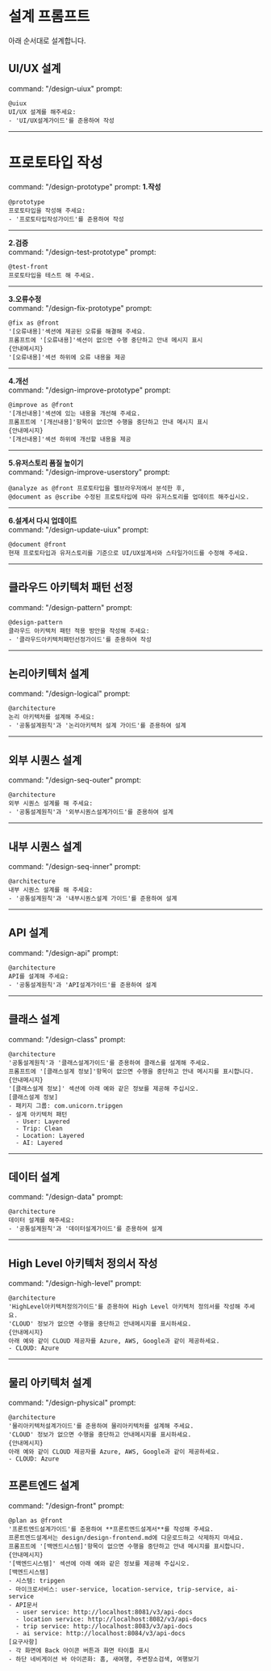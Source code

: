 # 설계 프롬프트
아래 순서대로 설계합니다.  

## UI/UX 설계
command: "/design-uiux"
prompt:
```
@uiux 
UI/UX 설계를 해주세요:
- 'UI/UX설계가이드'를 준용하여 작성
```

---

# 프로토타입 작성
command: "/design-prototype"
prompt:
**1.작성**   
```
@prototype 
프로토타입을 작성해 주세요:
- '프로토타입작성가이드'를 준용하여 작성
```

---

**2.검증**  
command: "/design-test-prototype"
prompt:
```
@test-front 
프로토타입을 테스트 해 주세요. 
```

---

**3.오류수정**   
command: "/design-fix-prototype"
prompt:
```
@fix as @front  
'[오류내용]'섹션에 제공된 오류를 해결해 주세요.      
프롬프트에 '[오류내용]'섹션이 없으면 수행 중단하고 안내 메시지 표시 
{안내메시지}
'[오류내용]'섹션 하위에 오류 내용을 제공
```

---

**4.개선**   
command: "/design-improve-prototype"
prompt: 
```
@improve as @front  
'[개선내용]'섹션에 있는 내용을 개선해 주세요.     
프롬프트에 '[개선내용]'항목이 없으면 수행을 중단하고 안내 메시지 표시
{안내메시지}
'[개선내용]'섹션 하위에 개선할 내용을 제공 
```

---

**5.유저스토리 품질 높이기**   
command: "/design-improve-userstory"
prompt:
```
@analyze as @front 프로토타입을 웹브라우저에서 분석한 후,  
@document as @scribe 수정된 프로토타입에 따라 유저스토리를 업데이트 해주십시오.  
```

---

**6.설계서 다시 업데이트**  
command: "/design-update-uiux"
prompt: 
```
@document @front 
현재 프로토타입과 유저스토리를 기준으로 UI/UX설계서와 스타일가이드를 수정해 주세요. 
```

---

## 클라우드 아키텍처 패턴 선정 
command: "/design-pattern"
prompt: 
```
@design-pattern 
클라우드 아키텍처 패턴 적용 방안을 작성해 주세요:
- '클라우드아키텍처패턴선정가이드'를 준용하여 작성 
```

---

## 논리아키텍처 설계
command: "/design-logical"
prompt: 
```
@architecture 
논리 아키텍처를 설계해 주세요:
- '공통설계원칙'과 '논리아키텍처 설계 가이드'를 준용하여 설계 

```

---

## 외부 시퀀스 설계
command: "/design-seq-outer"
prompt: 
```
@architecture 
외부 시퀀스 설계를 해 주세요:
- '공통설계원칙'과 '외부시퀀스설계가이드'를 준용하여 설계 

```

---

## 내부 시퀀스 설계
command: "/design-seq-inner"
prompt: 
```
@architecture 
내부 시퀀스 설계를 해 주세요:
- '공통설계원칙'과 '내부시퀀스설계 가이드'를 준용하여 설계 

```

---

## API 설계
command: "/design-api"
prompt: 
```
@architecture 
API를 설계해 주세요:
- '공통설계원칙'과 'API설계가이드'를 준용하여 설계 

```

---

## 클래스 설계
command: "/design-class"
prompt: 
```
@architecture 
'공통설계원칙'과 '클래스설계가이드'를 준용하여 클래스를 설계해 주세요.   
프롬프트에 '[클래스설계 정보]'항목이 없으면 수행을 중단하고 안내 메시지를 표시합니다. 
{안내메시지}
'[클래스설계 정보]' 섹션에 아래 예와 같은 정보를 제공해 주십시오. 
[클래스설계 정보]
- 패키지 그룹: com.unicorn.tripgen
- 설계 아키텍처 패턴 
  - User: Layered 
  - Trip: Clean
  - Location: Layered 
  - AI: Layered
```

---

## 데이터 설계
command: "/design-data"
prompt: 
```
@architecture 
데이터 설계를 해주세요:
- '공통설계원칙'과 '데이터설계가이드'를 준용하여 설계
```

---

## High Level 아키텍처 정의서 작성  
command: "/design-high-level"
prompt: 
```
@architecture 
'HighLevel아키텍처정의가이드'를 준용하여 High Level 아키텍처 정의서를 작성해 주세요.  
'CLOUD' 정보가 없으면 수행을 중단하고 안내메시지를 표시하세요.  
{안내메시지}
아래 예와 같이 CLOUD 제공자를 Azure, AWS, Google과 같이 제공하세요.  
- CLOUD: Azure
```

---

## 물리 아키텍처 설계
command: "/design-physical"
prompt: 
```
@architecture 
'물리아키텍처설계가이드'를 준용하여 물리아키텍처를 설계해 주세요.  
'CLOUD' 정보가 없으면 수행을 중단하고 안내메시지를 표시하세요.  
{안내메시지}
아래 예와 같이 CLOUD 제공자를 Azure, AWS, Google과 같이 제공하세요.  
- CLOUD: Azure 
```

## 프론트엔드 설계
command: "/design-front"
prompt: 
```
@plan as @front
'프론트엔드설계가이드'를 준용하여 **프론트엔드설계서**를 작성해 주세요.
프론트엔드설계서는 design/design-frontend.md에 다운로드하고 삭제하지 마세요.   
프롬프트에 '[백엔드시스템]'항목이 없으면 수행을 중단하고 안내 메시지를 표시합니다. 
{안내메시지}
'[백엔드시스템]' 섹션에 아래 예와 같은 정보를 제공해 주십시오. 
[백엔드시스템]
- 시스템: tripgen
- 마이크로서비스: user-service, location-service, trip-service, ai-service 
- API문서
  - user service: http://localhost:8081/v3/api-docs
  - location service: http://localhost:8082/v3/api-docs
  - trip service: http://localhost:8083/v3/api-docs
  - ai service: http://localhost:8084/v3/api-docs
[요구사항]
- 각 화면에 Back 아이콘 버튼과 화면 타이틀 표시
- 하단 네비게이션 바 아이콘화: 홈, 새여행, 주변장소검색, 여행보기
```

